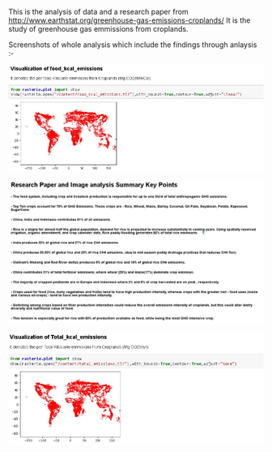 This is the analysis of data and a research paper from http://www.earthstat.org/greenhouse-gas-emissions-croplands/
It is the study of greenhouse gas emmissions from croplands.

Screenshots of whole analysis which include the findings through anlaysis :-

![Analysis Image_1](1.JPG)

![Analysis Image_2](2.JPG)

![Analysis Image_3](Capture.JPG)
